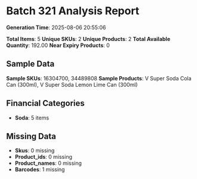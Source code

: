 # Batch 321 Analysis Report

**Generation Time**: 2025-08-06 20:55:06

**Total Items**: 5
**Unique SKUs**: 2
**Unique Products**: 2
**Total Available Quantity**: 192.00
**Near Expiry Products**: 0

## Sample Data
**Sample SKUs**: 16304700, 34489808
**Sample Products**: V Super Soda Cola Can (300ml), V Super Soda Lemon Lime Can (300ml)

## Financial Categories
- **Soda**: 5 items

## Missing Data
- **Skus**: 0 missing
- **Product_ids**: 0 missing
- **Product_names**: 0 missing
- **Barcodes**: 1 missing
